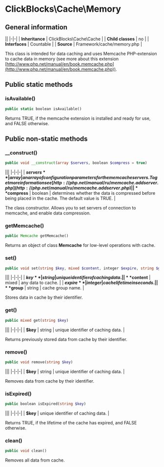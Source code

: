 # ClickBlocks\Cache\Memory #

## General information ##

||
|-|-|
| **Inheritance** | ClickBlocks\Cache\Cache |
| **Child classes** | no |
| **Interfaces** | Countable |
| **Source** | Framework/cache/memory.php |

This class is intended for data caching and uses Memcache PHP-extension to cache data in memory (see more about this extension [http://www.php.net/manual/en/book.memcache.php](http://www.php.net/manual/en/book.memcache.php)).

## Public static methods ##

### **isAvailable()**

```php
public static boolean isAvailable()
```

Returns TRUE, if the memcache extension is installed and ready for use, and FALSE otherwise.

## Public non-static methods ## 

### **__construct()**

```php
public void __construct(array $servers, boolean $compress = true)
```

|||
|-|-|-|
| **$servers** | array | an array of configuration parameters for the memcache servers. To get more information see [http://php.net/manual/ru/memcache.addserver.php](http://php.net/manual/ru/memcache.addserver.php) |
| **$compress** | boolean | determines whether the data is compressed before being placed in the cache. The default value is TRUE. |

The class constructor. Allows you to set servers of connection to memcache, and enable data compression.

### **getMemcache()**

```php
public Memcache getMemcache()
```

Returns an object of class **Memcache** for low-level operations with cache.

### **set()**

```php
public void set(string $key, mixed $content, integer $expire, string $group = null)
```

|||
|-|-|-|
| **$key** | string | unique identifier of caching data. |
| **$content** | mixed | any data to cache. |
| **$expire** | integer | cache lifetime in seconds. |
| **$group** | string | cache group name. |

Stores data in cache by their identifier.

### **get()**

```php
public mixed get(string $key)
```

|||
|-|-|-|
| **$key** | string | unique identifier of caching data. |

Returns previously stored data from cache by their identifier.

### **remove()**

```php
public void remove(string $key)
```

|||
|-|-|-|
| **$key** | string | unique identifier of caching data. |

Removes data from cache by their identifier.

### **isExpired()**

```php
public boolean isExpired(string $key)
```

|||
|-|-|-|
| **$key** | unique identifier of caching data. |

Returns TRUE, if the lifetime of the cache has expired, and FALSE otherwise.

### **clean()**

```php
public void clean()
```

Removes all data from cache.